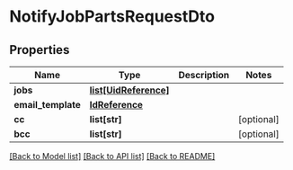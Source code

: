 # NotifyJobPartsRequestDto

## Properties
Name | Type | Description | Notes
------------ | ------------- | ------------- | -------------
**jobs** | [**list[UidReference]**](UidReference.md) |  | 
**email_template** | [**IdReference**](IdReference.md) |  | 
**cc** | **list[str]** |  | [optional] 
**bcc** | **list[str]** |  | [optional] 

[[Back to Model list]](../README.md#documentation-for-models) [[Back to API list]](../README.md#documentation-for-api-endpoints) [[Back to README]](../README.md)

